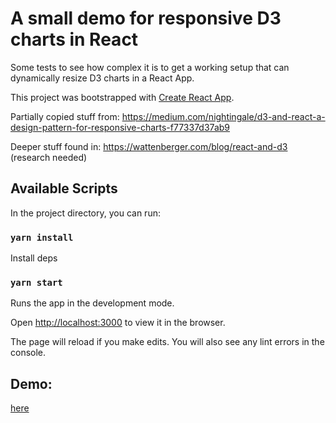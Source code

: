 # A small demo for responsive D3 charts in React

Some tests to see how complex it is to get a working setup that can dynamically resize D3 charts in a React App.

This project was bootstrapped with [Create React App](https://github.com/facebook/create-react-app).

Partially copied stuff from: https://medium.com/nightingale/d3-and-react-a-design-pattern-for-responsive-charts-f77337d37ab9

Deeper stuff found in: https://wattenberger.com/blog/react-and-d3 (research needed)

## Available Scripts

In the project directory, you can run:

### `yarn install`

Install deps

### `yarn start`

Runs the app in the development mode.

Open [http://localhost:3000](http://localhost:3000) to view it in the browser.

The page will reload if you make edits.
You will also see any lint errors in the console.

## Demo:

[here](http://acidjunk.github.io/d3-react-playground)
